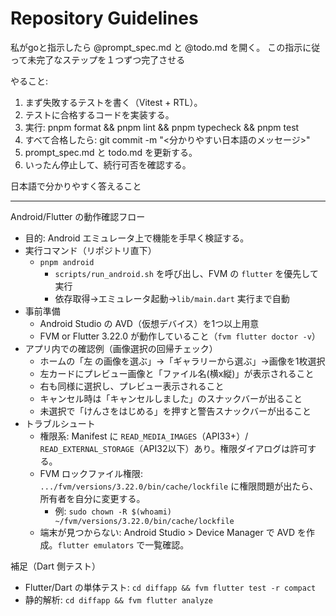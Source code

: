 # Repository Guidelines

私がgoと指示したら
@prompt_spec.md と @todo.md を開く。
この指示に従って未完了なステップを１つずつ完了させる

やること:

1. まず失敗するテストを書く（Vitest + RTL）。
2. テストに合格するコードを実装する。
3. 実行: pnpm format && pnpm lint && pnpm typecheck && pnpm test
4. すべて合格したら: git commit -m "<分かりやすい日本語のメッセージ>"
5. prompt_spec.md と todo.md を更新する。
6. いったん停止して、続行可否を確認する。

日本語で分かりやすく答えること

---

Android/Flutter の動作確認フロー

- 目的: Android エミュレータ上で機能を手早く検証する。
- 実行コマンド（リポジトリ直下）
  - `pnpm android`
    - `scripts/run_android.sh` を呼び出し、FVM の `flutter` を優先して実行
    - 依存取得→エミュレータ起動→`lib/main.dart` 実行まで自動
- 事前準備
  - Android Studio の AVD（仮想デバイス）を1つ以上用意
  - FVM or Flutter 3.22.0 が動作していること（`fvm flutter doctor -v`）
- アプリ内での確認例（画像選択の回帰チェック）
  - ホームの「左 の画像を選ぶ」→「ギャラリーから選ぶ」→画像を1枚選択
  - 左カードにプレビュー画像と「ファイル名(横x縦)」が表示されること
  - 右も同様に選択し、プレビュー表示されること
  - キャンセル時は「キャンセルしました」のスナックバーが出ること
  - 未選択で「けんさをはじめる」を押すと警告スナックバーが出ること
- トラブルシュート
  - 権限系: Manifest に `READ_MEDIA_IMAGES`（API33+）/ `READ_EXTERNAL_STORAGE`（API32以下）あり。権限ダイアログは許可する。
  - FVM ロックファイル権限: `.../fvm/versions/3.22.0/bin/cache/lockfile` に権限問題が出たら、所有者を自分に変更する。
    - 例: `sudo chown -R $(whoami) ~/fvm/versions/3.22.0/bin/cache/lockfile`
  - 端末が見つからない: Android Studio > Device Manager で AVD を作成。`flutter emulators` で一覧確認。

補足（Dart 側テスト）

- Flutter/Dart の単体テスト: `cd diffapp && fvm flutter test -r compact`
- 静的解析: `cd diffapp && fvm flutter analyze`
